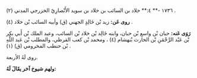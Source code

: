 ١٧٣٦ -** ٤:** خلاد بن السائب بن خلاد بن سويد الأَنْصارِيّ الخزرجي المدني (٢) .

**روى عَن:** زيد بْن خَالِدٍ الجهني (ق) وأبيه السائب بْن خلاد (٤) .

**رَوَى عَنه:** حبان بْن واسع بْن حبان، وابنه خَالِد بْن خلاد بْن السائب، وعبد الملك بْن أَبي بكر بْن عَبْد الرَّحْمَنِ بْن الحارث بْنهشام (٤) ، ومحمد بْن كعب القرظي، والمطلب بْن عَبد اللَّهِ بْن حنطب المخرومي (ق) (١) .

روى لَهُ الأربعة.

**ولهم شيوخ آخر يقَالَ لَهُ:**